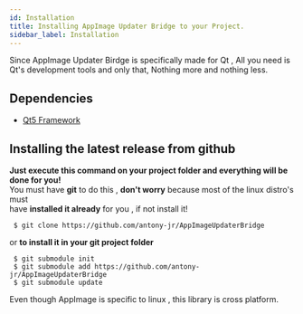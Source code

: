 ```yaml
---
id: Installation
title: Installing AppImage Updater Bridge to your Project.
sidebar_label: Installation
---
```


Since AppImage Updater Birdge is specifically made for Qt , All you need is Qt's development tools
and only that, Nothing more and nothing less.

## Dependencies

* [Qt5 Framework](https://qt.io)


## Installing the latest release from github

**Just execute this command on your project folder and everything will be done for you!**   
You must have **git** to do this , **don't worry** because most of the linux distro's must   
have **installed it already** for you , if not install it!

```
 $ git clone https://github.com/antony-jr/AppImageUpdaterBridge
```

or **to install it in your git project folder**

```
 $ git submodule init
 $ git submodule add https://github.com/antony-jr/AppImageUpdaterBridge
 $ git submodule update
```

Even though AppImage is specific to linux , this library is cross platform.
